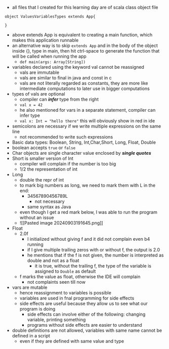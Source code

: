 - all files that I created for this learning day are of scala class object file
```
object ValuesVariablesTypes extends App{

}
```
- above extends App is equivalent to creating a main function, which makes this application runnable
- an alternative way is to skip `extends App` and in the body of the object inside {}, type in main, then hit ctrl-space to generate the function that will be called when running the app
	- `def main(args: Array[String])`
- variables declared using the keyword val cannot be reassigned
	- vals are immutable
	- vals are similar to final in java and const in c
	- vals are not literally regarded as constants, they are more like intermediate computations to later use in bigger computations
- types of vals are optional
	- compiler can ***infer*** type from the right
	- `val x = 42`
	- he also mentioned for vars in a separate statement, compiler can infer type
	- `val x: Int = "hello there"` this will obviously show in red in ide
- semicolons are necessary if we write multiple expressions on the same line
	- not recommended to write such expressions
- Basic data types: Boolean, String, Int,Char,Short, Long, Float, Double
- boolean accepts `true` or `false`
- Char objects are single character value enclosed by ***single quotes***
- Short is smaller version of Int
	- compiler will complain if the number is too big
	- 1/2 the representation of int
- Long
	- double the repr of int
	- to mark big numbers as long, we need to mark them with L in the end:
		- 34567890456789L
			- not necessary
		- same syntax as Java
	- even though I get a red mark below, I was able to run the program without an issue
	- ![[Pasted image 20240903191645.png]]
- Float
	- 2.0f
		- I initialized without giving f and it did not complain even b4 running
		- if I give multiple trailing zeros with or without f, the output is 2.0
		- he mentions that if the f is not given, the number is interpreted as double and not as a float
			- it is true, without the trailing f, the type of the variable is assigned to `Double` as default
	- f marks the value as float, otherwise the IDE will complain
		- not complaints seen till now
- vars are mutable
	- hence reassignment to variables is possible
	- variables are used in fnal programming for side effects
	- side effects are useful because they allow us to see what our program is doing
		- side effects can involve either of the following: changing variable, printing something
		- programs without side effects are easier to understand
- double definitions are not allowed, variables with same name cannot be defined in a script
	- even if they are defined with same value and type